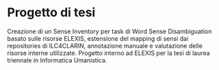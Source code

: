 # Progetto di tesi
Creazione di un Sense Inventory per task di Word Sense Disambiguation basato sulle risorse ELEXIS, estensione del mapping di sensi dai repositories di ILC4CLARIN, annotazione manuale e valutazione delle risorse interne utilizzate.
Progetto interno ad ELEXIS per la tesi di laurea triennale in Informatica Umanistica.
